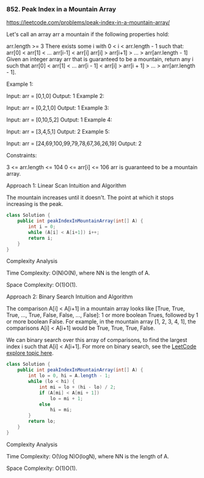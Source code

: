 ### 852. Peak Index in a Mountain Array

https://leetcode.com/problems/peak-index-in-a-mountain-array/

Let's call an array arr a mountain if the following properties hold:

arr.length >= 3
There exists some i with 0 < i < arr.length - 1 such that:
arr[0] < arr[1] < ... arr[i-1] < arr[i]
arr[i] > arr[i+1] > ... > arr[arr.length - 1]
Given an integer array arr that is guaranteed to be a mountain, return any i such that arr[0] < arr[1] < ... arr[i - 1] < arr[i] > arr[i + 1] > ... > arr[arr.length - 1].

 

Example 1:

Input: arr = [0,1,0]
Output: 1
Example 2:

Input: arr = [0,2,1,0]
Output: 1
Example 3:

Input: arr = [0,10,5,2]
Output: 1
Example 4:

Input: arr = [3,4,5,1]
Output: 2
Example 5:

Input: arr = [24,69,100,99,79,78,67,36,26,19]
Output: 2
 

Constraints:

3 <= arr.length <= 104
0 <= arr[i] <= 106
arr is guaranteed to be a mountain array.

Approach 1: Linear Scan
Intuition and Algorithm

The mountain increases until it doesn't. The point at which it stops increasing is the peak.

```java
class Solution {
    public int peakIndexInMountainArray(int[] A) {
        int i = 0;
        while (A[i] < A[i+1]) i++;
        return i;
    }
}
```

Complexity Analysis

Time Complexity: O(N)O(N), where NN is the length of A.

Space Complexity: O(1)O(1).

Approach 2: Binary Search
Intuition and Algorithm

The comparison A[i] < A[i+1] in a mountain array looks like [True, True, True, ..., True, False, False, ..., False]: 1 or more boolean Trues, followed by 1 or more boolean False. For example, in the mountain array [1, 2, 3, 4, 1], the comparisons A[i] < A[i+1] would be True, True, True, False.

We can binary search over this array of comparisons, to find the largest index i such that A[i] < A[i+1]. For more on binary search, see the [LeetCode explore topic here](https://leetcode.com/explore/learn/card/binary-search/).

```java
class Solution {
    public int peakIndexInMountainArray(int[] A) {
        int lo = 0, hi = A.length - 1;
        while (lo < hi) {
            int mi = lo + (hi - lo) / 2;
            if (A[mi] < A[mi + 1])
                lo = mi + 1;
            else
                hi = mi;
        }
        return lo;
    }
}
```

Complexity Analysis

Time Complexity: O(\log N)O(logN), where NN is the length of A.

Space Complexity: O(1)O(1).